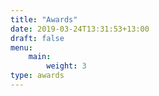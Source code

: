 ```yaml
---
title: "Awards"
date: 2019-03-24T13:31:53+13:00
draft: false
menu:
    main:
        weight: 3
type: awards
---
```



